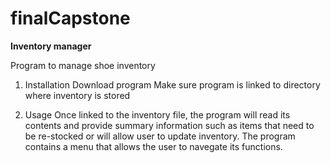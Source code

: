 # finalCapstone

**Inventory manager**

Program to manage shoe inventory 

1. Installation
  Download program
  Make sure program is linked to directory where inventory is stored
  
2. Usage
  Once linked to the inventory file, the program will read its contents and provide summary information such as items that need to be re-stocked or will allow user to update inventory. The program contains a menu that allows the user to navegate its functions. 

